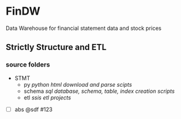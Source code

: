 # FinDW
Data Warehouse for financial statement data and stock prices
## Strictly Structure and ETL
### source folders
- STMT
	- py _python html download and parse scipts_
	- schema _sql database, schema, table, index creation scripts_
	- etl _ssis etl projects_

- [ ] abs @sdf #123 

	


